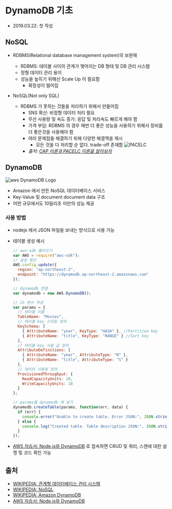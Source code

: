 # DynamoDB 기초

- 2019.03.22: 첫 작성

## NoSQL

- RDBMS(Relational database management system)의 보완재

  - RDBMS: 테이블 사이의 관계가 맺어지는 DB 형태 및 DB 관리 시스템
  - 정형 데이터 관리 용이
  - 성능을 높히기 위해선 Scale Up 이 필요함
    - 확장성이 떨어짐

- NoSQL(Not only SQL)
  - RDBMS 가 못하는 것들을 처리하기 위해서 만들어짐
    - SNS 확산: 비정형 데이터 처리 필요
    - 무선 사용량 및 속도 증가: 응답 및 처리속도 빠르게 해야 함
    - 가격 부담: RDBMS 의 경우 매번 더 좋은 성능을 사용하기 위해서 장비를 더 좋은것을 사용해야 함
    - 여러 문제점들 해결하기 위해 다양한 해결책을 제시
      - 모든 것을 다 처리할 순 없다. trade-off 존재함
        ![PACELC](http://happinessoncode.com/images/cap-theorem-and-pacelc/pacelc.png)
    - _출처: [CAP 이론과 PACELC 이론을 알아보자](http://happinessoncode.com/2017/07/29/cap-theorem-and-pacelc-theorem/)_

## DynamoDB

![aws DynamoDB Logo](https://t1.daumcdn.net/cfile/tistory/2473F94D57EDFFA512)

- Amazon 에서 만든 NoSQL 데이터베이스 서비스
- Key-Value 및 document document data 구조
- 어떤 규모에서도 10밀리초 미만의 성능 제공

### 사용 방법

- nodejs 에서 JSON 파일을 보내는 방식으로 사용 가능
- 테이블 생성 예시

  ```js
  // aws-sdk 불러오기
  var AWS = require("aws-sdk");
  // 설정 확인
  AWS.config.update({
    region: "ap-northeast-2",
    endpoint: "https://dynamodb.ap-northeast-2.amazonaws.com"
  });

  // dynamodb 연결
  var dynamodb = new AWS.DynamoDB();

  // JS 변수 작성
  var params = {
    // 테이블 이름
    TableName: "Movies",
    // 테이블 key 스타일 정의
    KeySchema: [
      { AttributeName: "year", KeyType: "HASH" }, //Partition key
      { AttributeName: "title", KeyType: "RANGE" } //Sort key
    ],
    // 테이블 key 사용 값 정의
    AttributeDefinitions: [
      { AttributeName: "year", AttributeType: "N" },
      { AttributeName: "title", AttributeType: "S" }
    ],
    // 데이터 사용량 정의
    ProvisionedThroughput: {
      ReadCapacityUnits: 10,
      WriteCapacityUnits: 10
    }
  };

  // params를 dynamodb 에 넣기
  dynamodb.createTable(params, function(err, data) {
    if (err) {
      console.error("Unable to create table. Error JSON:", JSON.stringify(err, null, 2));
    } else {
      console.log("Created table. Table description JSON:", JSON.stringify(data, null, 2));
    }
  });
  ```

- [AWS 자습서: Node.js와 DynamoDB](https://docs.aws.amazon.com/ko_kr/amazondynamodb/latest/developerguide/GettingStarted.NodeJs.html) 로 접속하면 CRUD 및 쿼리, 스캔에 대한 설명 및 코드 확인 가능

## 출처

- [WIKIPEDIA: 관계형 데이터베이스 관리 시스템](https://ko.wikipedia.org/wiki/%EA%B4%80%EA%B3%84%ED%98%95_%EB%8D%B0%EC%9D%B4%ED%84%B0%EB%B2%A0%EC%9D%B4%EC%8A%A4_%EA%B4%80%EB%A6%AC_%EC%8B%9C%EC%8A%A4%ED%85%9C)
- [WIKIPEDIA: NoSQL](https://ko.wikipedia.org/wiki/NoSQL)
- [WIKIPEDIA: Amazon DynamoDB](https://en.wikipedia.org/wiki/Amazon_DynamoDB)
- [AWS 자습서: Node.js와 DynamoDB](https://docs.aws.amazon.com/ko_kr/amazondynamodb/latest/developerguide/GettingStarted.NodeJs.html)

